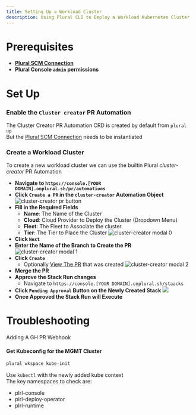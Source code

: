 ```yaml
---
title: Setting Up a Workload Cluster
description: Using Plural CLI to Deploy a Workload Kubernetes Cluster
---
```


# Prerequisites
* **[Plural SCM Connection](/how-to/set-up/scm-connection)**
* **Plural Console `admin` permissions**  

# Set Up
### Enable the `Cluster creator` PR Automation
The Cluster Creator PR Automation CRD is created by default from `plural up`  
But the [Plural SCM Connection](/how-to/set-up/scm-connection) needs to be instantiated  

### **Create a Workload Cluster**  
To create a new workload cluster we can use the builtin Plural _cluster-creator_ PR Automation  
* **Navigate to `https://console.[YOUR DOMAIN].onplural.sh/pr/automations`**  
* **Click `Create a PR` in the `cluster-creator` Automation Object**  
![cluster-creator pr button](/images/how-to/cluster-creator-obj.png)
* **Fill in the Required Fields**  
  * **Name**: The Name of the Cluster
  * **Cloud**: Cloud Provider to Deploy the Cluster (Dropdown Menu)
  * **Fleet**: The Fleet to Associate the cluster
  * **Tier**: The Tier to Place the Cluster
![cluster-creator modal 0](/images/how-to/cluster-creator-modal-0.png)
* **Click `Next`**
* **Enter the Name of the Branch to Create the PR**
![cluster-creator modal 1](/images/how-to/cluster-creator-modal-1.png)
* **Click `Create`**
  * Optionally [View The PR](https://github.com/pluralsh/plrl-how-to/pull/1) that was created
![cluster-creator modal 2](/images/how-to/cluster-creator-modal-2.png)
* **Merge the PR**
* **Approve the Stack Run changes**
  * Navigate to `https://console.[YOUR DOMAIN].onplural.sh/staacks`
* **Click `Pending Approval` Button on the Newly Created Stack** 
![](/images/how-to/pending-approval-btn.png)
* **Once Approved the Stack Run will Execute**



# Troubleshooting
Adding A GH PR Webhook

#### Get Kubeconfig for the MGMT Cluster
```sh
plural wkspace kube-init
```

Use `kubectl` with the newly added kube context  
The key namespaces to check are:   
* plrl-console
* plrl-deploy-operator
* plrl-runtime
